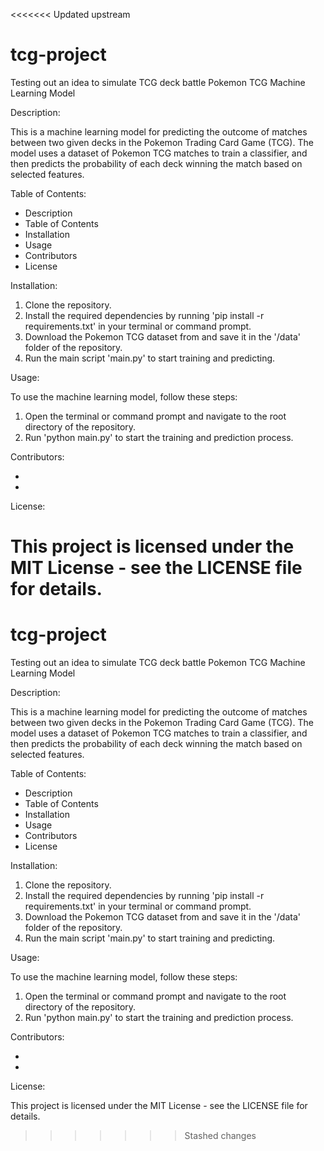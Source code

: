 <<<<<<< Updated upstream
# tcg-project
Testing out an idea to simulate TCG deck battle
Pokemon TCG Machine Learning Model

Description:

This is a machine learning model for predicting the outcome of matches between two given decks in the Pokemon Trading Card Game (TCG). The model uses a dataset of Pokemon TCG matches to train a classifier, and then predicts the probability of each deck winning the match based on selected features.

Table of Contents:

- Description
- Table of Contents
- Installation
- Usage
- Contributors
- License

Installation:

1. Clone the repository.
2. Install the required dependencies by running 'pip install -r requirements.txt' in your terminal or command prompt.
3. Download the Pokemon TCG dataset from <insert link here> and save it in the '/data' folder of the repository.
4. Run the main script 'main.py' to start training and predicting.

Usage:

To use the machine learning model, follow these steps:
1. Open the terminal or command prompt and navigate to the root directory of the repository.
2. Run 'python main.py' to start the training and prediction process.

Contributors:

- <insert contributor name>
- <insert contributor name>

License:

This project is licensed under the MIT License - see the LICENSE file for details.
=======
# tcg-project
Testing out an idea to simulate TCG deck battle
Pokemon TCG Machine Learning Model

Description:

This is a machine learning model for predicting the outcome of matches between two given decks in the Pokemon Trading Card Game (TCG). The model uses a dataset of Pokemon TCG matches to train a classifier, and then predicts the probability of each deck winning the match based on selected features.

Table of Contents:

- Description
- Table of Contents
- Installation
- Usage
- Contributors
- License

Installation:

1. Clone the repository.
2. Install the required dependencies by running 'pip install -r requirements.txt' in your terminal or command prompt.
3. Download the Pokemon TCG dataset from <insert link here> and save it in the '/data' folder of the repository.
4. Run the main script 'main.py' to start training and predicting.

Usage:

To use the machine learning model, follow these steps:
1. Open the terminal or command prompt and navigate to the root directory of the repository.
2. Run 'python main.py' to start the training and prediction process.

Contributors:

- <insert contributor name>
- <insert contributor name>

License:

This project is licensed under the MIT License - see the LICENSE file for details.
>>>>>>> Stashed changes
